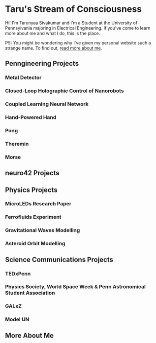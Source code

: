 # Taru's Stream of Consciousness

Hi! I'm Tarunyaa Sivakumar and I'm a Student at the University of Pennsylvania majoring in Electrical Engineering. If you've come to learn more about me and what I do, this is the place.

PS: You might be wondering why I've given my personal website such a strange name. To find out, [read more about me](https://tarunyaa.github.io/#more-about-me).

## Penngineering Projects

### Metal Detector
### Closed-Loop Holographic Control of Nanorobots
### Coupled Learning Neural Network

### Hand-Powered Hand
### Pong
### Theremin
### Morse

## neuro42 Projects

## Physics Projects

### MicroLEDs Research Paper
### Ferrofluids Experiment
### Gravitational Waves Modelling
### Asteroid Orbit Modelling

## Science Communications Projects

### TEDxPenn
### Physics Society, World Space Week & Penn Astronomical Student Association
### GALxZ
### Model UN

## More About Me

